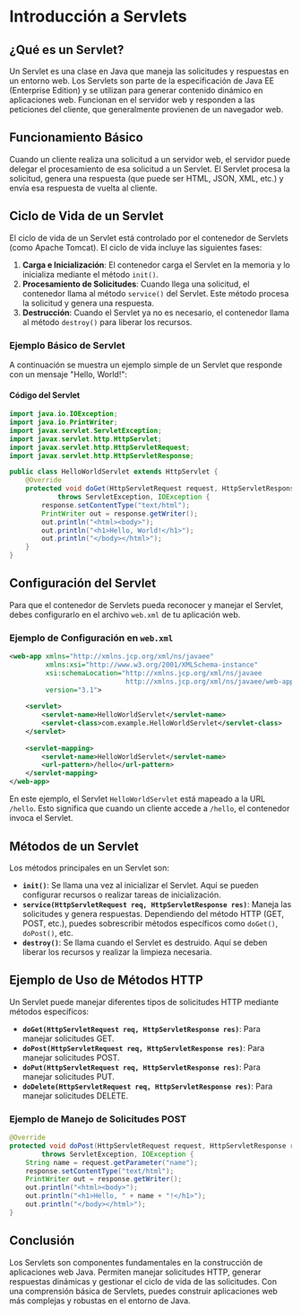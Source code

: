 # Introducción a Servlets

## ¿Qué es un Servlet?

Un Servlet es una clase en Java que maneja las solicitudes y respuestas en un entorno web. Los Servlets son parte de la especificación de Java EE (Enterprise Edition) y se utilizan para generar contenido dinámico en aplicaciones web. Funcionan en el servidor web y responden a las peticiones del cliente, que generalmente provienen de un navegador web.

## Funcionamiento Básico

Cuando un cliente realiza una solicitud a un servidor web, el servidor puede delegar el procesamiento de esa solicitud a un Servlet. El Servlet procesa la solicitud, genera una respuesta (que puede ser HTML, JSON, XML, etc.) y envía esa respuesta de vuelta al cliente.

## Ciclo de Vida de un Servlet

El ciclo de vida de un Servlet está controlado por el contenedor de Servlets (como Apache Tomcat). El ciclo de vida incluye las siguientes fases:

1. **Carga e Inicialización**: El contenedor carga el Servlet en la memoria y lo inicializa mediante el método `init()`.
2. **Procesamiento de Solicitudes**: Cuando llega una solicitud, el contenedor llama al método `service()` del Servlet. Este método procesa la solicitud y genera una respuesta.
3. **Destrucción**: Cuando el Servlet ya no es necesario, el contenedor llama al método `destroy()` para liberar los recursos.

### Ejemplo Básico de Servlet

A continuación se muestra un ejemplo simple de un Servlet que responde con un mensaje "Hello, World!":

#### Código del Servlet

```java
import java.io.IOException;
import java.io.PrintWriter;
import javax.servlet.ServletException;
import javax.servlet.http.HttpServlet;
import javax.servlet.http.HttpServletRequest;
import javax.servlet.http.HttpServletResponse;

public class HelloWorldServlet extends HttpServlet {
    @Override
    protected void doGet(HttpServletRequest request, HttpServletResponse response) 
            throws ServletException, IOException {
        response.setContentType("text/html");
        PrintWriter out = response.getWriter();
        out.println("<html><body>");
        out.println("<h1>Hello, World!</h1>");
        out.println("</body></html>");
    }
}
```

## Configuración del Servlet

Para que el contenedor de Servlets pueda reconocer y manejar el Servlet, debes configurarlo en el archivo `web.xml` de tu aplicación web.

### Ejemplo de Configuración en `web.xml`

```xml
<web-app xmlns="http://xmlns.jcp.org/xml/ns/javaee"
         xmlns:xsi="http://www.w3.org/2001/XMLSchema-instance"
         xsi:schemaLocation="http://xmlns.jcp.org/xml/ns/javaee
                             http://xmlns.jcp.org/xml/ns/javaee/web-app_3_1.xsd"
         version="3.1">
    
    <servlet>
        <servlet-name>HelloWorldServlet</servlet-name>
        <servlet-class>com.example.HelloWorldServlet</servlet-class>
    </servlet>
    
    <servlet-mapping>
        <servlet-name>HelloWorldServlet</servlet-name>
        <url-pattern>/hello</url-pattern>
    </servlet-mapping>
</web-app>
```

En este ejemplo, el Servlet `HelloWorldServlet` está mapeado a la URL `/hello`. Esto significa que cuando un cliente accede a `/hello`, el contenedor invoca el Servlet.

## Métodos de un Servlet

Los métodos principales en un Servlet son:

- **`init()`**: Se llama una vez al inicializar el Servlet. Aquí se pueden configurar recursos o realizar tareas de inicialización.
- **`service(HttpServletRequest req, HttpServletResponse res)`**: Maneja las solicitudes y genera respuestas. Dependiendo del método HTTP (GET, POST, etc.), puedes sobrescribir métodos específicos como `doGet()`, `doPost()`, etc.
- **`destroy()`**: Se llama cuando el Servlet es destruido. Aquí se deben liberar los recursos y realizar la limpieza necesaria.

## Ejemplo de Uso de Métodos HTTP

Un Servlet puede manejar diferentes tipos de solicitudes HTTP mediante métodos específicos:

- **`doGet(HttpServletRequest req, HttpServletResponse res)`**: Para manejar solicitudes GET.
- **`doPost(HttpServletRequest req, HttpServletResponse res)`**: Para manejar solicitudes POST.
- **`doPut(HttpServletRequest req, HttpServletResponse res)`**: Para manejar solicitudes PUT.
- **`doDelete(HttpServletRequest req, HttpServletResponse res)`**: Para manejar solicitudes DELETE.

### Ejemplo de Manejo de Solicitudes POST

```java
@Override
protected void doPost(HttpServletRequest request, HttpServletResponse response) 
        throws ServletException, IOException {
    String name = request.getParameter("name");
    response.setContentType("text/html");
    PrintWriter out = response.getWriter();
    out.println("<html><body>");
    out.println("<h1>Hello, " + name + "!</h1>");
    out.println("</body></html>");
}
```

## Conclusión

Los Servlets son componentes fundamentales en la construcción de aplicaciones web Java. Permiten manejar solicitudes HTTP, generar respuestas dinámicas y gestionar el ciclo de vida de las solicitudes. Con una comprensión básica de Servlets, puedes construir aplicaciones web más complejas y robustas en el entorno de Java.
